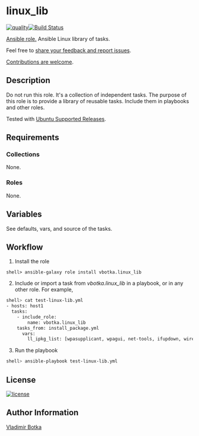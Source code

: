 # linux_lib

[![quality](https://img.shields.io/ansible/quality/27910)](https://galaxy.ansible.com/vbotka/linux_lib)[![Build Status](https://app.travis-ci.com/vbotka/ansible-linux-lib.svg?branch=master)](https://app.travis-ci.com/vbotka/ansible-linux-lib)

[Ansible role.](https://galaxy.ansible.com/vbotka/linux_lib/) Ansible Linux library of tasks.

Feel free to [share your feedback and report issues](https://github.com/vbotka/ansible-linux-lib/issues).

[Contributions are welcome](https://github.com/firstcontributions/first-contributions).


## Description

Do not run this role. It's a collection of independent tasks. The
purpose of this role is to provide a library of reusable
tasks. Include them in playbooks and other roles.

Tested with [Ubuntu Supported Releases](http://releases.ubuntu.com/).


## Requirements

### Collections

None.

### Roles

None.


## Variables

See defaults, vars, and source of the tasks.


## Workflow

1) Install the role

```
shell> ansible-galaxy role install vbotka.linux_lib
```

2) Include or import a task from *vbotka.linux_lib* in a playbook, or
   in any other role. For example,


```bash
shell> cat test-linux-lib.yml
- hosts: host1
  tasks:
    - include_role:
        name: vbotka.linux_lib
	tasks_from: install_package.yml
      vars:
        ll_ipkg_list: [wpasupplicant, wpagui, net-tools, ifupdown, wireless-tools]
```

3) Run the playbook

```bash
shell> ansible-playbook test-linux-lib.yml
```



## License

[![license](https://img.shields.io/badge/license-BSD-red.svg)](https://www.freebsd.org/doc/en/articles/bsdl-gpl/article.html)


## Author Information

[Vladimir Botka](https://botka.info)
